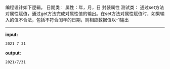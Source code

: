 编程设计如下逻辑。
日期类：
属性：年，月，日
封装属性
测试类：
通过set方法对属性赋值，通过get方法完成对属性值的输出。在set方法对属性赋值时，如果输入的值不合法，包括不符合闰年的日期，则相应数据值以-1输出
****
**input:**
```
2021 7 31
```
**output:**
```
2021/7/31
```

